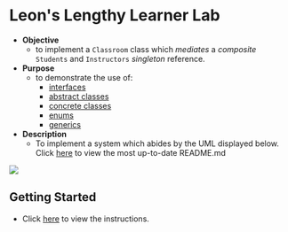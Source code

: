 # Leon's Lengthy Learner Lab
* **Objective**
	* to implement a `Classroom` class which _mediates_ a _composite_ `Students` and `Instructors` _singleton_ reference.
* **Purpose**
	* to demonstrate the use of:
		* [interfaces](https://stackoverflow.com/questions/1321122/what-is-an-interface-in-java)
		* [abstract classes](https://stackoverflow.com/questions/1320745/abstract-class-in-java)
		* [concrete classes](https://stackoverflow.com/questions/43224901/what-is-the-concrete-class-in-java)
		* [enums](https://stackoverflow.com/questions/4709175/what-are-enums-and-why-are-they-useful)
		* [generics](https://stackoverflow.com/questions/7815528/what-are-generics-in-java/7815579)
* **Description**
	* To implement a system which abides by the UML displayed below. Click [here](https://curriculeon.github.io/maven_learnerlab/) to view the most up-to-date README.md

<img src="./docs/complete-uml2.png">

## Getting Started
* Click [here](https://curriculeon.github.io/maven_learnerlab/) to view the instructions.
